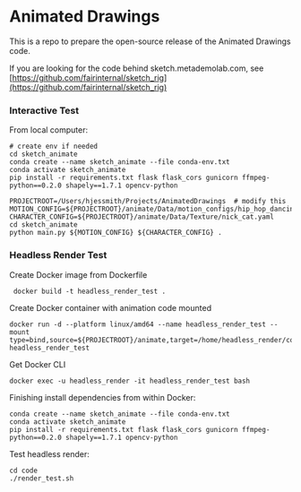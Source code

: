 # Animated Drawings
This is a repo to prepare the open-source release of the Animated Drawings code.

If you are looking for the code behind sketch.metademolab.com, see [https://github.com/fairinternal/sketch_rig](https://github.com/fairinternal/sketch_rig)


### Interactive Test

From local computer:

    # create env if needed
    cd sketch_animate
    conda create --name sketch_animate --file conda-env.txt
    conda activate sketch_animate
    pip install -r requirements.txt flask flask_cors gunicorn ffmpeg-python==0.2.0 shapely==1.7.1 opencv-python

    PROJECTROOT=/Users/hjessmith/Projects/AnimatedDrawings  # modify this
    MOTION_CONFIG=${PROJECTROOT}/animate/Data/motion_configs/hip_hop_dancing_interactive.yaml
    CHARACTER_CONFIG=${PROJECTROOT}/animate/Data/Texture/nick_cat.yaml
    cd sketch_animate
    python main.py ${MOTION_CONFIG} ${CHARACTER_CONFIG} .

### Headless Render Test
Create Docker image from Dockerfile

     docker build -t headless_render_test .

Create Docker container with animation code mounted

    docker run -d --platform linux/amd64 --name headless_render_test --mount type=bind,source=${PROJECTROOT}/animate,target=/home/headless_render/code headless_render_test

Get Docker CLI

    docker exec -u headless_render -it headless_render_test bash

Finishing install dependencies from within Docker:

    conda create --name sketch_animate --file conda-env.txt
    conda activate sketch_animate
    pip install -r requirements.txt flask flask_cors gunicorn ffmpeg-python==0.2.0 shapely==1.7.1 opencv-python

Test headless render:

    cd code
    ./render_test.sh
